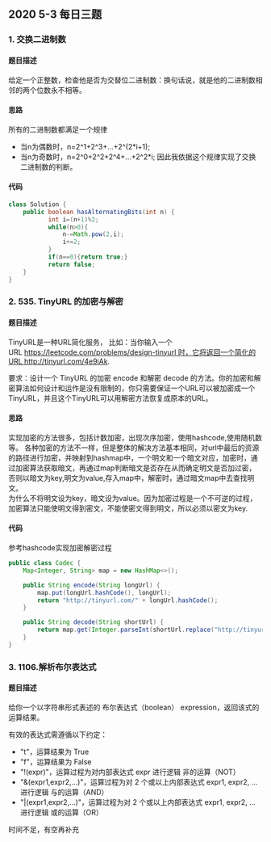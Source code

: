 ## 2020 5-3 每日三题
### 1. 交换二进制数
#### 题目描述
给定一个正整数，检查他是否为交替位二进制数：换句话说，就是他的二进制数相邻的两个位数永不相等。

#### 思路
所有的二进制数都满足一个规律
* 当n为偶数时，n=2^1+2^3+...+2^(2*i+1);
* 当n为奇数时，n=2^0+2^2+2^4+...+2^2*i;
因此我依据这个规律实现了交换二进制数的判断。
#### 代码
``` java
class Solution {
    public boolean hasAlternatingBits(int n) {
           int i=(n+1)%2;
           while(n>0){
               n-=Math.pow(2,i);
               i+=2;
           }
           if(n==0){return true;}
           return false;
    }
}
```
### 2. 535. TinyURL 的加密与解密
#### 题目描述
TinyURL是一种URL简化服务， 比如：当你输入一个URL https://leetcode.com/problems/design-tinyurl 时，它将返回一个简化的URL http://tinyurl.com/4e9iAk.

要求：设计一个 TinyURL 的加密 encode 和解密 decode 的方法。你的加密和解密算法如何设计和运作是没有限制的，你只需要保证一个URL可以被加密成一个TinyURL，并且这个TinyURL可以用解密方法恢复成原本的URL。

#### 思路
实现加密的方法很多，包括计数加密，出现次序加密，使用hashcode,使用随机数等。
各种加密的方法不一样，但是整体的解决方法基本相同，对url中最后的资源的路径进行加密，并映射到hashmap中，一个明文和一个暗文对应，加密时，通过加密算法获取暗文，再通过map判断暗文是否存在从而确定明文是否加过密，否则以暗文为key,明文为value,存入map中，解密时，通过暗文map中去查找明文。  
为什么不将明文设为key，暗文设为value。因为加密过程是一个不可逆的过程，加密算法只能使明文得到密文，不能使密文得到明文，所以必须以密文为key.

#### 代码
参考hashcode实现加密解密过程
``` java
public class Codec {
    Map<Integer, String> map = new HashMap<>();

    public String encode(String longUrl) {
        map.put(longUrl.hashCode(), longUrl);
        return "http://tinyurl.com/" + longUrl.hashCode();
    }

    public String decode(String shortUrl) {
        return map.get(Integer.parseInt(shortUrl.replace("http://tinyurl.com/", "")));
    }
}
```

### 3. 1106.解析布尔表达式
#### 题目描述

给你一个以字符串形式表述的 布尔表达式（boolean） expression，返回该式的运算结果。

有效的表达式需遵循以下约定：
* "t"，运算结果为 True
* "f"，运算结果为 False
* "!(expr)"，运算过程为对内部表达式 expr 进行逻辑 非的运算（NOT）
* "&(expr1,expr2,...)"，运算过程为对 2 个或以上内部表达式 expr1, expr2, ... 进行逻辑 与的运算（AND）
* "|(expr1,expr2,...)"，运算过程为对 2 个或以上内部表达式 expr1, expr2, ... 进行逻辑 或的运算（OR）
 

时间不足，有空再补充
